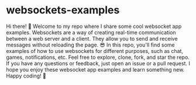 # websockets-examples
Hi there! 👋 Welcome to my repo where I share some cool websocket app examples. Websockets are a way of creating real-time communication between a web server and a client. They allow you to send and receive messages without reloading the page. 😎 In this repo, you'll find some examples of how to use websockets for different purposes, such as chat, games, notifications, etc. Feel free to explore, clone, fork, and star the repo. If you have any questions or feedback, just open an issue or a pull request. I hope you enjoy these websocket app examples and learn something new. Happy coding! 🚀

